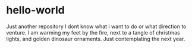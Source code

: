 # hello-world
Just another repository
I dont know what i want to do or what direction to venture. I am warming my feet by the fire, next to a tangle of christmas lights, and golden dinosaur ornaments.  Just contemplating the next year.
